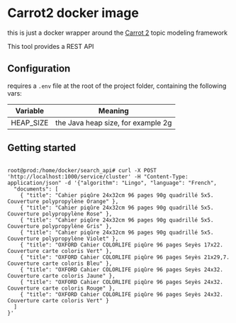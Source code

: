 # Carrot2 docker image

this is just a docker wrapper around the [Carrot 2](https://github.com/carrot2/carrot2) topic modeling framework

This tool provides a REST API

## Configuration

requires a `.env` file at the root of the project folder, containing the following vars:

|Variable|Meaning|
|-|-|
|HEAP_SIZE|the Java heap size, for example 2g|

## Getting started
```console

root@prod:/home/docker/search_api# curl -X POST 'http://localhost:1000/service/cluster' -H "Content-Type: application/json" -d '{"algorithm": "Lingo", "language": "French", 
  "documents": [
    { "title": "Cahier piqûre 24x32cm 96 pages 90g quadrillé 5x5. Couverture polypropylène Orange" },
    { "title": "Cahier piqûre 24x32cm 96 pages 90g quadrillé 5x5. Couverture polypropylène Rose" },
    { "title": "Cahier piqûre 24x32cm 96 pages 90g quadrillé 5x5. Couverture polypropylène Gris" },
    { "title": "Cahier piqûre 24x32cm 96 pages 90g quadrillé 5x5. Couverture polypropylène Violet" },
    { "title": "OXFORD Cahier COLORLIFE piqûre 96 pages Seyès 17x22. Couverture carte coloris Vert" },
    { "title": "OXFORD Cahier COLORLIFE piqûre 96 pages Seyès 21x29,7. Couverture carte coloris Bleu" },
    { "title": "OXFORD Cahier COLORLIFE piqûre 96 pages Seyès 24x32. Couverture carte coloris Jaune" },
    { "title": "OXFORD Cahier COLORLIFE piqûre 96 pages Seyès 24x32. Couverture carte coloris Rouge" },
    { "title": "OXFORD Cahier COLORLIFE piqûre 96 pages Seyès 24x32. Couverture carte coloris Vert" }
  ]
}'


```

